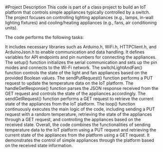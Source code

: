 #Project Description
This code is part of a class project to build an IoT platform that controls simple appliances typically controlled by a switch. The project focuses on controlling lighting appliances (e.g., lamps, in-wall lighting fixtures) and cooling/heating appliances (e.g., fans, air conditioning units).

The code performs the following tasks:

It includes necessary libraries such as Arduino.h, WiFi.h, HTTPClient.h, and ArduinoJson.h to enable communication and data handling.
It defines variables for API endpoints and pin numbers for connecting the appliances.
The setup() function initializes the serial communication and sets up the pin modes and connects to the Wi-Fi network.
The switchLightAndFan() function controls the state of the light and fan appliances based on the provided Boolean values.
The sendPutRequest() function performs a PUT request to update the temperature data on the IoT platform.
The handleGetResponse() function parses the JSON response received from the GET request and controls the state of the appliances accordingly.
The sendGetRequest() function performs a GET request to retrieve the current state of the appliances from the IoT platform.
The loop() function continuously executes the main logic of the code, including sending a PUT request with a random temperature, retrieving the state of the appliances through a GET request, and controlling the appliances based on the received state.
Overall, the code combines the functionalities of sending temperature data to the IoT platform using a PUT request and retrieving the current state of the appliances from the platform using a GET request. It demonstrates the control of simple appliances through the platform based on the received state information.




